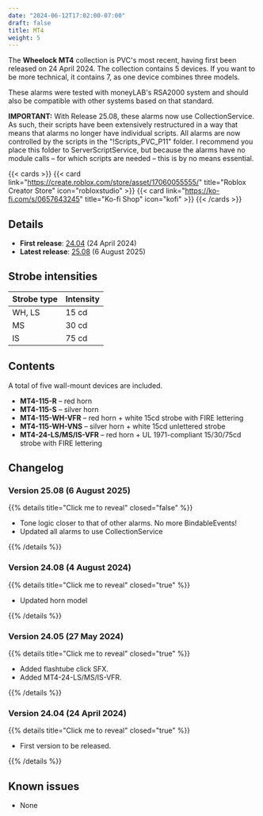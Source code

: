 ```yaml
---
date: "2024-06-12T17:02:00-07:00"
draft: false
title: MT4
weight: 5
---
```


The **Wheelock MT4** collection is PVC's most recent, having first been released on 24 April 2024. The collection contains 5 devices. If you want to be more technical, it contains 7, as one device combines three models. 

These alarms were tested with moneyLAB's RSA2000 system and should also be compatible with other systems based on that standard.

**IMPORTANT:** With Release 25.08, these alarms now use CollectionService. As such, their scripts have been extensively restructured in a way that means that alarms no longer have individual scripts. All alarms are now controlled by the scripts in the "!Scripts_PVC_P11" folder. I recommend you place this folder to ServerScriptService, but because the alarms have no module calls – for which scripts are needed – this is by no means essential.

{{< cards >}}
    {{< card link="https://create.roblox.com/store/asset/17060055555/" title="Roblox Creator Store" icon="robloxstudio" >}}
    {{< card link="https://ko-fi.com/s/0657643245" title="Ko-fi Shop" icon="kofi" >}}
{{< /cards >}}

## Details
* **First release**: [24.04](#version-2404-24-april-2024) (24 April 2024)
* **Latest release**: [25.08](#version-2508-6-august-2025) (6 August 2025)

## Strobe intensities
| Strobe type       | Intensity       |
| --------          | -------         |
| WH, LS | 15 cd |
| MS     | 30 cd |
| IS     | 75 cd |

## Contents
A total of five wall-mount devices are included.
* **MT4-115-R** – red horn
* **MT4-115-S** – silver horn
* **MT4-115-WH-VFR** – red horn + white 15cd strobe with FIRE lettering
* **MT4-115-WH-VNS** – silver horn + white 15cd unlettered strobe
* **MT4-24-LS/MS/IS-VFR** – red horn + UL 1971-compliant 15/30/75cd strobe with FIRE lettering

## Changelog

### Version 25.08 (6 August 2025)

{{% details title="Click me to reveal" closed="false" %}}

* Tone logic closer to that of other alarms. No more BindableEvents!
* Updated all alarms to use CollectionService

{{% /details %}}


### Version 24.08 (4 August 2024)

{{% details title="Click me to reveal" closed="true" %}}

* Updated horn model

{{% /details %}}

### Version 24.05 (27 May 2024)

{{% details title="Click me to reveal" closed="true" %}}

* Added flashtube click SFX.
* Added MT4-24-LS/MS/IS-VFR.

{{% /details %}}

### Version 24.04 (24 April 2024)

{{% details title="Click me to reveal" closed="true" %}}

* First version to be released.

{{% /details %}}

## Known issues
* None